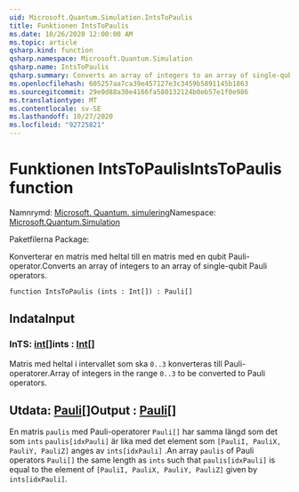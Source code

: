 ```yaml
---
uid: Microsoft.Quantum.Simulation.IntsToPaulis
title: Funktionen IntsToPaulis
ms.date: 10/26/2020 12:00:00 AM
ms.topic: article
qsharp.kind: function
qsharp.namespace: Microsoft.Quantum.Simulation
qsharp.name: IntsToPaulis
qsharp.summary: Converts an array of integers to an array of single-qubit Pauli operators.
ms.openlocfilehash: 605257aa7ca39e457127e3c3459b5891145b1863
ms.sourcegitcommit: 29e0d88a30e4166fa580132124b0eb57e1f0e986
ms.translationtype: MT
ms.contentlocale: sv-SE
ms.lasthandoff: 10/27/2020
ms.locfileid: "92725821"
---
```

# <a name="intstopaulis-function"></a><span data-ttu-id="a4d48-102">Funktionen IntsToPaulis</span><span class="sxs-lookup"><span data-stu-id="a4d48-102">IntsToPaulis function</span></span>

<span data-ttu-id="a4d48-103">Namnrymd: [Microsoft. Quantum. simulering](xref:Microsoft.Quantum.Simulation)</span><span class="sxs-lookup"><span data-stu-id="a4d48-103">Namespace: [Microsoft.Quantum.Simulation](xref:Microsoft.Quantum.Simulation)</span></span>

<span data-ttu-id="a4d48-104">Paketfilerna [](https://nuget.org/packages/)</span><span class="sxs-lookup"><span data-stu-id="a4d48-104">Package: [](https://nuget.org/packages/)</span></span>


<span data-ttu-id="a4d48-105">Konverterar en matris med heltal till en matris med en qubit Pauli-operator.</span><span class="sxs-lookup"><span data-stu-id="a4d48-105">Converts an array of integers to an array of single-qubit Pauli operators.</span></span>

```qsharp
function IntsToPaulis (ints : Int[]) : Pauli[]
```


## <a name="input"></a><span data-ttu-id="a4d48-106">Indata</span><span class="sxs-lookup"><span data-stu-id="a4d48-106">Input</span></span>

### <a name="ints--int"></a><span data-ttu-id="a4d48-107">InTS: [int](xref:microsoft.quantum.lang-ref.int)[]</span><span class="sxs-lookup"><span data-stu-id="a4d48-107">ints : [Int](xref:microsoft.quantum.lang-ref.int)[]</span></span>

<span data-ttu-id="a4d48-108">Matris med heltal i intervallet som ska `0..3`  konverteras till Pauli-operatorer.</span><span class="sxs-lookup"><span data-stu-id="a4d48-108">Array of integers in the range `0..3`  to be converted to Pauli operators.</span></span>



## <a name="output--pauli"></a><span data-ttu-id="a4d48-109">Utdata: [Pauli](xref:microsoft.quantum.lang-ref.pauli)[]</span><span class="sxs-lookup"><span data-stu-id="a4d48-109">Output : [Pauli](xref:microsoft.quantum.lang-ref.pauli)[]</span></span>

<span data-ttu-id="a4d48-110">En matris `paulis` med Pauli-operatorer `Pauli[]` har samma längd som det som `ints` `paulis[idxPauli]` är lika med det element som `[PauliI, PauliX, PauliY, PauliZ]` anges av `ints[idxPauli]` .</span><span class="sxs-lookup"><span data-stu-id="a4d48-110">An array `paulis` of Pauli operators `Pauli[]` the same length as `ints` such that `paulis[idxPauli]` is equal to the element of `[PauliI, PauliX, PauliY, PauliZ]` given by `ints[idxPauli]`.</span></span>
